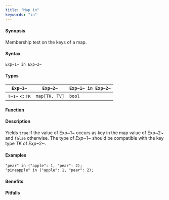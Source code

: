 ```yaml
---
title: "Map in"
keywords: "in"
---
```


#### Synopsis

Membership test on the keys of a map.

#### Syntax

`Exp~1~ in Exp~2~`

#### Types

| `Exp~1~`           |  `Exp~2~`         | `Exp~1~ in Exp~2~`  |
| --- | --- | --- |
| `T~1~`  <: `TK`  |  `map[TK, TV]` | `bool`                |


#### Function

#### Description

Yields `true` if the value of Exp~1~ occurs as key in the map value of Exp~2~ and `false` otherwise. 
The type of _Exp_~1~ should be compatible with the key type _TK_ of _Exp_~2~.

#### Examples

```rascal-shell
"pear" in ("apple": 1, "pear": 2);
"pineapple" in ("apple": 1, "pear": 2);
```

#### Benefits

#### Pitfalls


